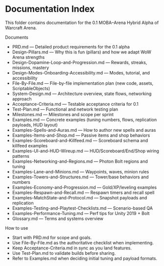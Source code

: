 # Documentation Index

This folder contains documentation for the 0.1 MOBA–Arena Hybrid Alpha of Warcraft Arena.

Documents
- PRD.md — Detailed product requirements for the 0.1 alpha
- Design-Pillars.md — Why this is fun (pillars) and how we adapt WoW Arena strengths
- Design-Dopamine-Loop-and-Progression.md — Rewards, streaks, missions, mastery
- Design-Modes-Onboarding-Accessibility.md — Modes, tutorial, and accessibility
- File-By-File.md — File-by-file implementation plan (new code, assets, ScriptableObjects)
- System-Design.md — Architecture overview, state flows, networking approach
- Acceptance-Criteria.md — Testable acceptance criteria for 0.1
- Test-Plan.md — Functional and network testing plan
- Milestones.md — Milestones and scope per sprint
- Examples.md — Concrete examples (tuning numbers, flows, replication payloads, HUD layout)
- Examples-Spells-and-Auras.md — How to author new spells and auras
- Examples-Items-and-Shop.md — Passive items and shop behaviors
- Examples-Scoreboard-and-Killfeed.md — Scoreboard schema and killfeed examples
- Examples-UI-and-HUD-Wireup.md — HUD/Scoreboard/End/Shop wiring patterns
- Examples-Networking-and-Regions.md — Photon Bolt regions and tuning
- Examples-Lane-and-Minions.md — Waypoints, waves, minion rules
- Examples-Towers-and-Structures.md — Tower/base behaviors and numbers
- Examples-Economy-and-Progression.md — Gold/XP/leveling examples
- Examples-Respawn-and-Recall.md — Respawn timers and recall spell
- Examples-MatchState-and-Protocol.md — Snapshot payloads and replication
- Examples-Testing-and-Playtest-Checklists.md — Scenario-based QA
- Examples-Performance-Tuning.md — Perf tips for Unity 2019 + Bolt
- Glossary.md — Terms and systems overview

How to use
- Start with PRD.md for scope and goals.
- Use File-By-File.md as the authoritative checklist when implementing.
- Keep Acceptance-Criteria.md in sync as you land features.
- Use Test-Plan.md to validate builds before sharing.
- Refer to Examples.md when deciding initial tuning and payload formats.
